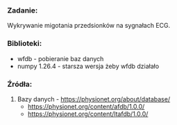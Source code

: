 ### Zadanie:
Wykrywanie migotania przedsionków na sygnałach ECG.

### Biblioteki:
* wfdb - pobieranie baz danych
* numpy 1.26.4 - starsza wersja żeby wfdb działało

### Źródła:
1. Bazy danych - https://physionet.org/about/database/
    * https://physionet.org/content/afdb/1.0.0/
    * https://physionet.org/content/ltafdb/1.0.0/